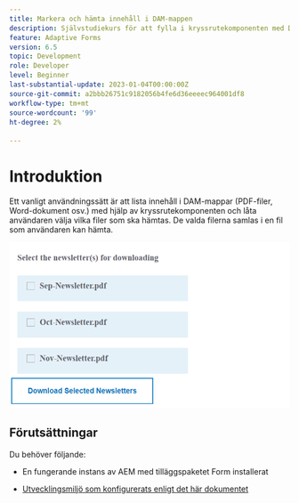 ```yaml
---
title: Markera och hämta innehåll i DAM-mappen
description: Självstudiekurs för att fylla i kryssrutekomponenten med DAM-mappinnehåll och tillåta användaren att hämta valt innehåll.
feature: Adaptive Forms
version: 6.5
topic: Development
role: Developer
level: Beginner
last-substantial-update: 2023-01-04T00:00:00Z
source-git-commit: a2bbb26751c9182056b4fe6d36eeeec964001df8
workflow-type: tm+mt
source-wordcount: '99'
ht-degree: 2%

---
```


# Introduktion

Ett vanligt användningssätt är att lista innehåll i DAM-mappar (PDF-filer, Word-dokument osv.) med hjälp av kryssrutekomponenten och låta användaren välja vilka filer som ska hämtas. De valda filerna samlas i en fil som användaren kan hämta.

![use-case](assets/newsletters-download1.png)

## Förutsättningar

Du behöver följande:

* En fungerande instans av AEM med tilläggspaketet Form installerat

* [Utvecklingsmiljö som konfigurerats enligt det här dokumentet](https://experienceleague.adobe.com/docs/experience-manager-learn/forms/creating-your-first-osgi-bundle/create-your-first-osgi-bundle.html)



